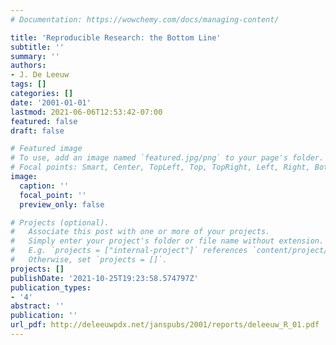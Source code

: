 ```yaml
---
# Documentation: https://wowchemy.com/docs/managing-content/

title: 'Reproducible Research: the Bottom Line'
subtitle: ''
summary: ''
authors:
- J. De Leeuw
tags: []
categories: []
date: '2001-01-01'
lastmod: 2021-06-06T12:53:42-07:00
featured: false
draft: false

# Featured image
# To use, add an image named `featured.jpg/png` to your page's folder.
# Focal points: Smart, Center, TopLeft, Top, TopRight, Left, Right, BottomLeft, Bottom, BottomRight.
image:
  caption: ''
  focal_point: ''
  preview_only: false

# Projects (optional).
#   Associate this post with one or more of your projects.
#   Simply enter your project's folder or file name without extension.
#   E.g. `projects = ["internal-project"]` references `content/project/deep-learning/index.md`.
#   Otherwise, set `projects = []`.
projects: []
publishDate: '2021-10-25T19:23:58.574797Z'
publication_types:
- '4'
abstract: ''
publication: ''
url_pdf: http://deleeuwpdx.net/janspubs/2001/reports/deleeuw_R_01.pdf
---
```

